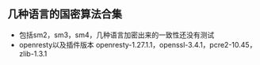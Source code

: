 ## 几种语言的国密算法合集
- 包括sm2，sm3，sm4，几种语言加密出来的一致性还没有测试
- openresty以及插件版本 openresty-1.27.1.1，openssl-3.4.1，pcre2-10.45，zlib-1.3.1